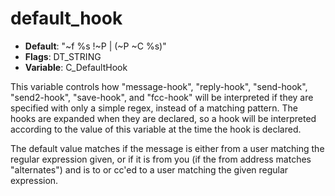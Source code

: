 # default_hook

- **Default**: "~f %s !~P | (~P ~C %s)"
- **Flags**: DT_STRING
- **Variable**: C_DefaultHook

This variable controls how "message-hook", "reply-hook", "send-hook",
"send2-hook", "save-hook", and "fcc-hook" will
be interpreted if they are specified with only a simple regex,
instead of a matching pattern.  The hooks are expanded when they are
declared, so a hook will be interpreted according to the value of this
variable at the time the hook is declared.

The default value matches
if the message is either from a user matching the regular expression
given, or if it is from you (if the from address matches
"alternates") and is to or cc'ed to a user matching the given
regular expression.
